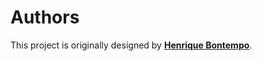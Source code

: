 # Authors

This project is originally designed by **[Henrique Bontempo][author_page]**.

[author_page]: https://github.com/hbontempo-br
